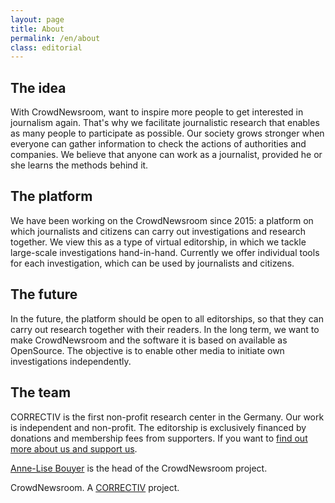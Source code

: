 ```yaml
---
layout: page
title: About
permalink: /en/about
class: editorial
---
```


## The idea
With CrowdNewsroom, want to inspire more people to get interested in journalism again. That's why we facilitate journalistic research that enables as many people to participate as possible. Our society grows stronger when everyone can gather information to check the actions of authorities and companies. We believe that anyone can work as a journalist, provided he or she learns the methods behind it.

## The platform
We have been working on the CrowdNewsroom since 2015: a platform on which journalists and citizens can carry out investigations and research together. We view this as a type of virtual editorship, in which we tackle large-scale investigations hand-in-hand. Currently we offer individual tools for each investigation, which can be used by journalists and citizens.

## The future
In the future, the platform should be open to all editorships, so that they can carry out research together with their readers. In the long term, we want to make CrowdNewsroom and the software it is based on available as OpenSource. The objective is to enable other media to initiate own investigations independently.

## The team
CORRECTIV is the first non-profit research center in the Germany. Our work is independent and non-profit. The editorship is exclusively financed by donations and membership fees from supporters. If you want to [find out more about us and support us](https://correctiv.org/unterstuetzen/).

[Anne-Lise Bouyer](https://github.com/annelisebouyer) is the head of the CrowdNewsroom project. 


CrowdNewsroom. A [CORRECTIV](https://correctiv.org/) project.
